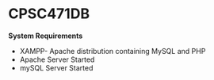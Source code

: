 # CPSC471DB

**System Requirements**

* XAMPP- Apache distribution containing MySQL and PHP
* Apache Server Started
* mySQL Server Started
